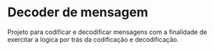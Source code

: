 # Decoder de mensagem

Projeto para codificar e decodificar mensagens com a finalidade de exercitar a logica por trás da codificação e decodificação.

